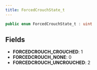 ```yaml
---
title: ForcedCrouchState_t
---
```


```csharp
public enum ForcedCrouchState_t : uint
```

## Fields

- **FORCEDCROUCH_CROUCHED**: 1
- **FORCEDCROUCH_NONE**: 0
- **FORCEDCROUCH_UNCROUCHED**: 2

